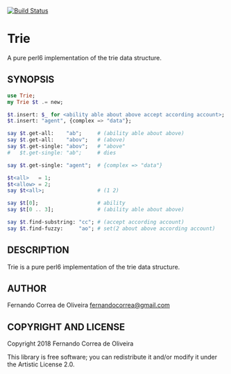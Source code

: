 [![Build Status](https://travis-ci.org/FCO/Trie.svg?branch=master)](https://travis-ci.org/FCO/Trie)

Trie
====

A pure perl6 implementation of the trie data structure.

SYNOPSIS
--------

```raku
use Trie;
my Trie $t .= new;

$t.insert: $_ for <ability able about above accept according account>;
$t.insert: "agent", {complex => "data"};

say $t.get-all:    "ab";     # (ability able about above)
say $t.get-all:    "abov";   # (above)
say $t.get-single: "abov";   # "above"
#   $t.get-single: "ab";     # dies

say $t.get-single: "agent";  # {complex => "data"}

$t<all>   = 1;
$t<allow> = 2;
say $t<all>;                 # (1 2)

say $t[0];                   # ability
say $t[0 .. 3];              # (ability able about above)

say $t.find-substring: "cc"; # (accept according account)
say $t.find-fuzzy:     "ao"; # set(2 about above according account)
```

DESCRIPTION
-----------

Trie is a pure perl6 implementation of the trie data structure.

AUTHOR
------

Fernando Correa de Oliveira <fernandocorrea@gmail.com>

COPYRIGHT AND LICENSE
---------------------

Copyright 2018 Fernando Correa de Oliveira

This library is free software; you can redistribute it and/or modify it under the Artistic License 2.0.

